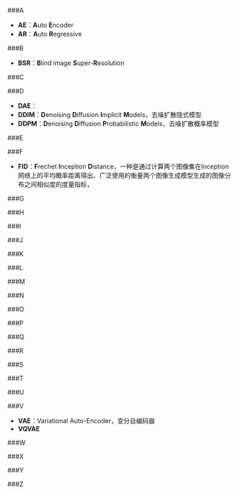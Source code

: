 ###A
- **AE**：**A**uto **E**ncoder
- **AR**：**A**uto **R**egressive

###B
- **BSR**：**B**lind image **S**uper-**R**esolution

###C

###D
- **DAE**：
- **DDIM**：**D**enoising **D**iffusion **I**mplicit **M**odels，去噪扩散隐式模型
- **DDPM**：**D**enoising **D**iffusion **P**robabilistic **M**odels，去噪扩散概率模型

###E

###F
- **FID**：**F**rechet **I**nception **D**istance，一种是通过计算两个图像集在Inception网络上的平均概率距离得出、广泛使用的衡量两个图像生成模型生成的图像分布之间相似度的度量指标，

###G

###H

###I

###J

###K

###L

###M

###N

###O

###P

###Q

###R

###S

###T

###U

###V
- **VAE**：Variational Auto-Encoder，变分自编码器
- **VQVAE**

###W

###X

###Y

###Z